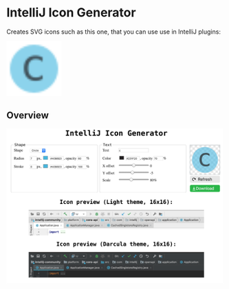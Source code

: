# IntelliJ Icon Generator
Creates SVG icons such as this one, that you can use use in IntelliJ plugins:

<img src="images/icon-sample.svg" width="128"/>


## Overview

<img src="images/overview.png" width="939"/>
